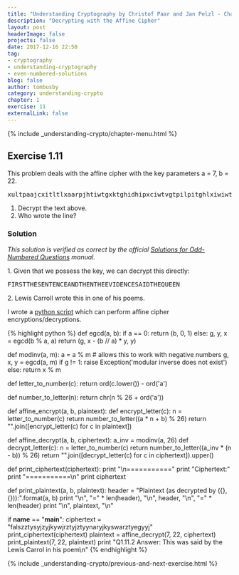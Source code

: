 ```yaml
---
title: "Understanding Cryptography by Christof Paar and Jan Pelzl - Chapter 1 Solutions - Ex1.11"
description: "Decrypting with the Affine Cipher"
layout: post
headerImage: false
projects: false
date: 2017-12-16 22:50
tag:
- cryptography
- understanding-cryptography
- even-numbered-solutions
blog: false
author: tombusby
category: understanding-crypto
chapter: 1
exercise: 11
externalLink: false
---
```


{% include _understanding-crypto/chapter-menu.html %}

## Exercise 1.11

This problem deals with the affine cipher with the key parameters a = 7, b = 22.

<pre class="pre-wrap-enabled">
xultpaajcxitltlxaarpjhtiwtgxktghidhipxciwtvgtpilpitghlxiwiwtxgqadds.
</pre>

1. Decrypt the text above.
2. Who wrote the line?

### Solution

*This solution is verified as correct by the official [Solutions for Odd-Numbered Questions](http://wiki.crypto.rub.de/Buch/en/download/Understanding_Cryptography_Odd_Solutions.pdf) manual.*

1\. Given that we possess the key, we can decrypt this directly:

<pre class="pre-wrap-enabled">
FIRSTTHESENTENCEANDTHENTHEEVIDENCESAIDTHEQUEEN
</pre>

2\. Lewis Carroll wrote this in one of his poems.


I wrote a [python script](https://github.com/tombusby/understanding-cryptography-exercises/blob/master/Chapter%2001/ex1.11.py) which can perform affine cipher encryptions/decryptions.

{% highlight python %}
def egcd(a, b):
    if a == 0:
        return (b, 0, 1)
    else:
        g, y, x = egcd(b % a, a)
        return (g, x - (b // a) * y, y)

def modinv(a, m):
    a = a % m # allows this to work with negative numbers
    g, x, y = egcd(a, m)
    if g != 1:
        raise Exception('modular inverse does not exist')
    else:
        return x % m

def letter_to_number(c):
    return ord(c.lower()) - ord('a')

def number_to_letter(n):
    return chr(n % 26 + ord('a'))

def affine_encrypt(a, b, plaintext):
    def encrypt_letter(c):
        n = letter_to_number(c)
        return number_to_letter((a * n + b) % 26)
    return "".join([encrypt_letter(c) for c in plaintext])

def affine_decrypt(a, b, ciphertext):
    a_inv = modinv(a, 26)
    def decrypt_letter(c):
        n = letter_to_number(c)
        return number_to_letter((a_inv * (n - b)) % 26)
    return "".join([decrypt_letter(c) for c in ciphertext]).upper()

def print_ciphertext(ciphertext):
    print "\n==========="
    print "Ciphertext:"
    print "===========\n"
    print ciphertext

def print_plaintext(a, b, plaintext):
    header = "Plaintext (as decrypted by ({}, {})):".format(a, b)
    print "\n", "=" * len(header), "\n", header, "\n", "=" * len(header)
    print "\n", plaintext, "\n"

if __name__ == "__main__":
    ciphertext = "falszztysyjzyjkywjrztyjztyynaryjkyswarztyegyyj"
    print_ciphertext(ciphertext)
    plaintext = affine_decrypt(7, 22, ciphertext)
    print_plaintext(7, 22, plaintext)
    print "Q1.11.2 Answer: This was said by the Lewis Carrol in his poem\n"
{% endhighlight %}

{% include _understanding-crypto/previous-and-next-exercise.html %}
